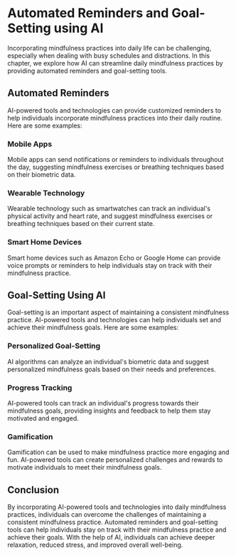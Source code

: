 Automated Reminders and Goal-Setting using AI
==========================================================================================================

Incorporating mindfulness practices into daily life can be challenging, especially when dealing with busy schedules and distractions. In this chapter, we explore how AI can streamline daily mindfulness practices by providing automated reminders and goal-setting tools.

Automated Reminders
-------------------

AI-powered tools and technologies can provide customized reminders to help individuals incorporate mindfulness practices into their daily routine. Here are some examples:

### Mobile Apps

Mobile apps can send notifications or reminders to individuals throughout the day, suggesting mindfulness exercises or breathing techniques based on their biometric data.

### Wearable Technology

Wearable technology such as smartwatches can track an individual's physical activity and heart rate, and suggest mindfulness exercises or breathing techniques based on their current state.

### Smart Home Devices

Smart home devices such as Amazon Echo or Google Home can provide voice prompts or reminders to help individuals stay on track with their mindfulness practice.

Goal-Setting Using AI
---------------------

Goal-setting is an important aspect of maintaining a consistent mindfulness practice. AI-powered tools and technologies can help individuals set and achieve their mindfulness goals. Here are some examples:

### Personalized Goal-Setting

AI algorithms can analyze an individual's biometric data and suggest personalized mindfulness goals based on their needs and preferences.

### Progress Tracking

AI-powered tools can track an individual's progress towards their mindfulness goals, providing insights and feedback to help them stay motivated and engaged.

### Gamification

Gamification can be used to make mindfulness practice more engaging and fun. AI-powered tools can create personalized challenges and rewards to motivate individuals to meet their mindfulness goals.

Conclusion
----------

By incorporating AI-powered tools and technologies into daily mindfulness practices, individuals can overcome the challenges of maintaining a consistent mindfulness practice. Automated reminders and goal-setting tools can help individuals stay on track with their mindfulness practice and achieve their goals. With the help of AI, individuals can achieve deeper relaxation, reduced stress, and improved overall well-being.
